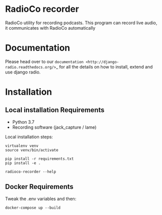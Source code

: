RadioCo recorder
================
RadioCo utility for recording podcasts.
This program can record live audio, it communicates with RadioCo automatically


Documentation
=============

Please head over to our `documentation <http://django-radio.readthedocs.org/>`_ for all
the details on how to install, extend and use django radio.


Installation
============

Local installation Requirements
-------------------------------

- Python 3.7
- Recording software (jack_capture / lame)

Local installation steps:

    virtualenv venv
    source venv/bin/activate

    pip install -r requirements.txt
    pip install -e .
    
    radioco-recorder --help


Docker Requirements
-------------------------------

Tweak the .env variables and then:
    
    docker-compose up --build
